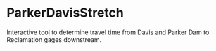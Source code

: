 # ParkerDavisStretch
Interactive tool to determine travel time from Davis and Parker Dam to Reclamation gages downstream.
